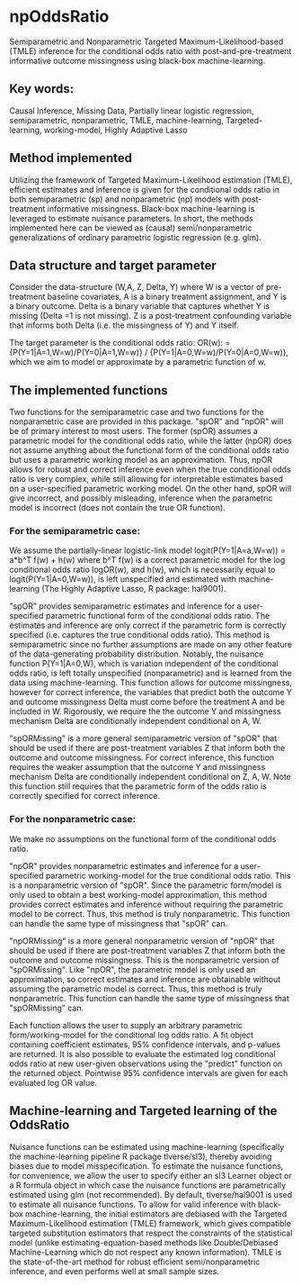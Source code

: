 # npOddsRatio
Semiparametric and Nonparametric Targeted Maximum-Likelihood-based (TMLE) inference for the conditional odds ratio with post-and-pre-treatment informative outcome missingness using black-box machine-learning. 

## Key words: 
Causal Inference, Missing Data, Partially linear logistic regression, semiparametric, nonparametric, TMLE, machine-learning, Targeted-learning, working-model, Highly Adaptive Lasso


## Method implemented
Utilizing the framework of Targeted Maximum-Likelihood estimation (TMLE), efficient estimates and inference is given for the conditional odds ratio in both semiparametric (sp) and nonparametric (np) models with post-treatment informative missingness. Black-box machine-learning is leveraged to estimate nuisance parameters. In short, the methods implemented here can be viewed as (causal) semi/nonparametric generalizations of ordinary parametric logistic regression (e.g. glm). 

## Data structure and target parameter
Consider the data-structure (W,A, Z, Delta, Y) where W is a vector of pre-treatment baseline covariates, A is a binary treatment assignment, and Y is a binary outcome. Delta is a binary variable that captures whether Y is missing (Delta =1 is not missing). Z is a post-treatment confounding variable that informs both Delta (i.e. the missingness of Y) and Y itself. 

The target parameter is the conditional odds ratio:
OR(w): = {P(Y=1|A=1,W=w)/P(Y=0|A=1,W=w)} / {P(Y=1|A=0,W=w)/P(Y=0|A=0,W=w)},
which we aim to model or approximate by a parametric function of w.


## The implemented functions

Two functions for the semiparametric case and two functions for the nonparametric case are provided in this package. "spOR" and "npOR" will be of primary interest to most users. The former (spOR) assumes a parametric model for the conditional odds ratio, while the latter (npOR) does not assume anything about the functional form of the conditional odds ratio but uses a parametric working model as an approximation. Thus, npOR allows for robust and correct inference even when the true conditional odds ratio is very complex, while still allowing for interpretable estimates based on a user-specified parametric working model. On the other hand, spOR will give incorrect, and possibly misleading, inference when the parametric model is incorrect (does not contain the true OR function).

### For the semiparametric case:

We assume the partially-linear logistic-link model
logit(P(Y=1|A=a,W=w)) = a*b^T f(w) + h(w)
where b^T f(w) is a correct parametric model for the log conditional odds ratio logOR(w), and h(w), which is necessarily equal to logit(P(Y=1|A=0,W=w)), is left unspecified and estimated with machine-learning (The Highly Adaptive Lasso, R package: hal9001).

"spOR" provides semiparametric estimates and inference for a user-specified parametric functional form of the conditional odds ratio. The estimates and inference are only correct if the parametric form is correctly specified (i.e. captures the true conditional odds ratio). This method is semiparametric since no further assumptions are made on any other feature of the data-generating probability distribution. Notably, the nuisance function P(Y=1|A=0,W), which is variation independent of the conditional odds ratio, is left totally unspecified (nonparametric) and is learned from the data using machine-learning. This function allows for outcome missingness, however for correct inference, the variables that predict both the outcome Y and outcome missingness Delta must come before the treatment A and be included in W. Rigorously, we require the the outcome Y and missingness mechanism Delta are conditionally independent conditional on A, W.

"spORMissing" is a more general semiparametric version of "spOR" that should be used if there are post-treatment variables Z that inform both the outcome and outcome missingness. For correct inference, this function requires the weaker assumption that  the outcome Y and missingness mechanism Delta are conditionally independent conditional on Z, A, W. Note this function still requires that the parametric form of the odds ratio is correctly specified for correct inference. 

### For the nonparametric case:

We make no assumptions on the functional form of the conditional odds ratio.

"npOR" provides nonparametric estimates and inference for a user-specified parametric working-model for the true conditional odds ratio. This is a nonparametric version of "spOR". Since the parametric form/model is only used to obtain a  best working-model approximation, this method provides correct estimates and inference without requiring the parametric model to be correct. Thus, this method is truly nonparametric. This function can handle the same type of missingness that "spOR" can.

"npORMissing" is a more general nonparametric version of "npOR" that should be used if there are post-treatment variables Z that inform both the outcome and outcome missingness. This is the nonparametric version of "spORMissing". Like "npOR", the parametric model is only used an approximation, so correct estimates and inference are obtainable without assuming the parametric model is correct. Thus, this method is truly nonparametric. This function can handle the same type of missingness that "spORMissing" can.


Each function allows the user to supply an arbitrary parametric form/working-model for the conditional log odds ratio. A fit object containing coefficient estimates, 95% confidence intervals, and p-values are returned. It is also possible to evaluate the estimated log conditional odds ratio at new user-given observations using the "predict" function on the returned object. Pointwise 95% confidence intervals are given for each evaluated log OR value.

## Machine-learning and Targeted learning of the OddsRatio

Nuisance functions can be estimated using machine-learning (specifically the machine-learning pipeline R package tlverse/sl3), thereby avoiding biases due to model misspecification. To estimate the nuisance functions, for convenience, we allow the user to specify either an sl3 Learner object or a R formula object in which case the nuisance functions are parametrically estimated using glm (not recommended). By default, tlverse/hal9001 is used to estimate all nuisance functions. To allow for valid inference with black-box machine-learning, the initial estimators are debiased with the Targeted Maximum-Likelihood estimation (TMLE) framework, which gives compatible targeted substitution estimators that respect the constraints of the statistical model (unlike estimating-equation-based methods like Double/Debiased Machine-Learning which do not respect any known information). TMLE is the state-of-the-art method for robust efficient semi/nonparametric inference, and even performs well at small sample sizes.


